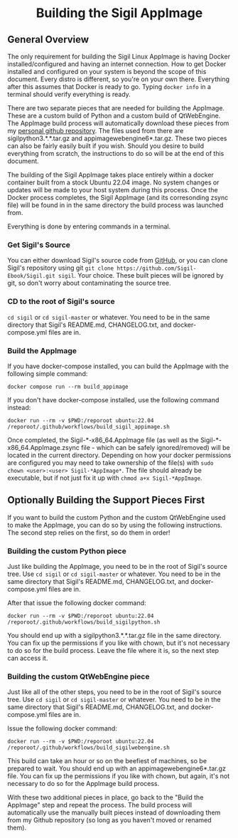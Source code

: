 # <center>Building the Sigil AppImage</center>

## General Overview

The only requirement for building the Sigil Linux AppImage is having Docker installed/configured and having an internet connection. How to get Docker installed and configured on your system is beyond the scope of this document. Every distro is different, so you're on your own there. Everything after this assumes that Docker is ready to go. Typing `docker info` in a terminal should verify everything is ready.

There are two separate pieces that are needed for building the AppImage. These are a custom build of Python and a custom build of QtWebEngine. The AppImage build process will automatically download these pieces from my [personal github repository](https://github.com/dougmassay/win-qtwebkit-5.212/releases/tag/v5.212-1). The files used from there are sigilpython3.\*.\*.tar.gz and appimagewebengine6\*.tar.gz. These two pieces can also be fairly easily built if you wish. Should you desire to build everything from scratch, the instructions to do so will be at the end of this document.

The building of the Sigil AppImage takes place entirely within a docker container built from a stock Ubuntu 22.04 image. No system changes or updates will be made to your host system during this process. Once the Docker process completes, the Sigil AppImage (and its corresonding zsync file) will be found in in the same directory the build process was launched from.

Everything is done by entering commands in a terminal.

### Get Sigil's Source

You can either download Sigil's source code from [GitHub](https://github.com/Sigil-Ebook/Sigil), or you can clone Sigil's repository using git `git clone https://github.com/Sigil-Ebook/Sigil.git sigil`. Your choice. These built pieces will be ignored by git, so don't worry about contaminating the source tree.

### CD to the root of Sigil's source

`cd sigil` or `cd sigil-master` or whatever. You need to be in the same directory that Sigil's README.md, CHANGELOG.txt, and docker-compose.yml files are in.

### Build the AppImage

If you have docker-compose installed, you can build the AppImage with the following simple command:

`docker compose run --rm build_appimage`

If you don't have docker-compose installed, use the following command instead:

`docker run --rm -v $PWD:/reporoot ubuntu:22.04 /reporoot/.github/workflows/build_sigil_appimage.sh`

Once completed, the Sigil-\*-x86_64.AppImage file (as well as the Sigil-\*-x86_64.AppImage.zsync file - which can be safely ignored/removed) will be located in the current directory. Depending on how your docker permissions are configured you may need to take ownership of the file(s) with `sudo chown <user>:<user> Sigil-*AppImage*`. The file should already be executable, but if not just fix it up with `chmod a+x Sigil-*AppImage`.

## Optionally Building the Support Pieces First

If you want to build the custom Python and the custom QtWebEngine used to make the AppImage, you can do so by using the following instructions. The second step relies on the first, so do them in order!

### Building the custom Python piece

Just like building the AppImage, you need to be in the root of Sigil's source tree. Use `cd sigil` or `cd sigil-master` or whatever. You need to be in the same directory that Sigil's README.md, CHANGELOG.txt, and docker-compose.yml files are in.

After that issue the following docker command:

`docker run --rm -v $PWD:/reporoot ubuntu:22.04 /reporoot/.github/workflows/build_sigilpython.sh`

You should end up with a sigilpython3.\*.\*.tar.gz file in the same directory. You can fix up the permissions if you like with chown, but it's not necessary to do so for the build process. Leave the file where it is, so the next step can access it.

### Building the custom QtWebEngine piece

Just like all of the other steps, you need to be in the root of Sigil's source tree. Use `cd sigil` or `cd sigil-master` or whatever. You need to be in the same directory that Sigil's README.md, CHANGELOG.txt, and docker-compose.yml files are in.

Issue the following docker command:

`docker run --rm -v $PWD:/reporoot ubuntu:22.04 /reporoot/.github/workflows/build_sigilwebengine.sh`

This build can take an hour or so on the beefiest of machines, so be prepared to wait. You should end up with an appimagewebengine6\*.tar.gz file. You can fix up the permissions if you like with chown, but again, it's not necessary to do so for the AppImage build process.

With these two additional pieces in place, go back to the "Build the AppImage" step and repeat the process. The build process will automatically use the manually built pieces instead of downloading them from my Github repository (so long as you haven't moved or renamed them).
